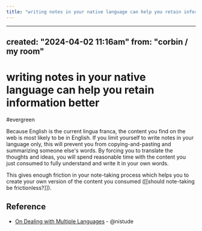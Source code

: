 ```yaml
---
title: "writing notes in your native language can help you retain information better"
---
```


---
created: "2024-04-02 11:16am"
from: "corbin / my room"
---

# writing notes in your native language can help you retain information better
#evergreen

Because English is the current lingua franca, the content you find on the web is most likely to be in English. If you limit yourself to write notes in your language only, this will prevent you from copying-and-pasting and summarizing someone else's words. By forcing you to translate the thoughts and ideas, you will spend reasonable time with the content you just consumed to fully understand and write it in your own words. 

This gives enough friction in your note-taking process which helps you to create your own version of the content you consumed ([[should note-taking be frictionless?]]).

## Reference
- [On Dealing with Multiple Languages](https://forum.zettelkasten.de/discussion/1714/on-dealing-with-multiple-languages) - @nistude
